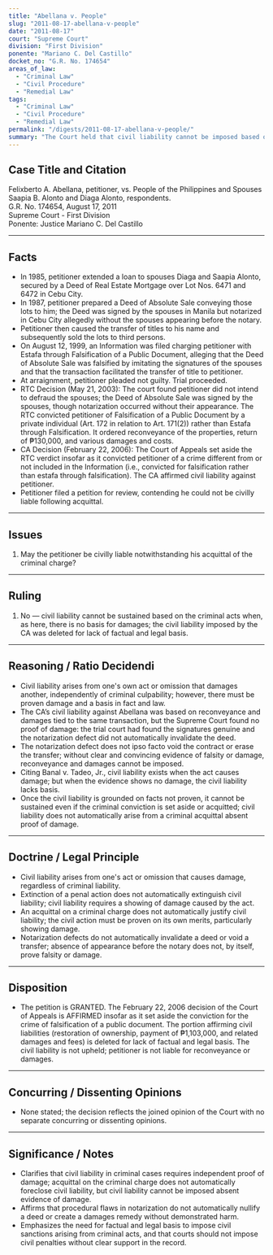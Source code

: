 ```yaml
---
title: "Abellana v. People"
slug: "2011-08-17-abellana-v-people"
date: "2011-08-17"
court: "Supreme Court"
division: "First Division"
ponente: "Mariano C. Del Castillo"
docket_no: "G.R. No. 174654"
areas_of_law:
  - "Criminal Law"
  - "Civil Procedure"
  - "Remedial Law"
tags:
  - "Criminal Law"
  - "Civil Procedure"
  - "Remedial Law"
permalink: "/digests/2011-08-17-abellana-v-people/"
summary: "The Court held that civil liability cannot be imposed based on the criminal act where the evidence shows no damage, striking down civil reconveyance and damages despite acquittal on the criminal charge."
---
```


## Case Title and Citation
Felixberto A. Abellana, petitioner, vs. People of the Philippines and Spouses Saapia B. Alonto and Diaga Alonto, respondents.  
G.R. No. 174654, August 17, 2011  
Supreme Court - First Division  
Ponente: Justice Mariano C. Del Castillo

---

## Facts
- In 1985, petitioner extended a loan to spouses Diaga and Saapia Alonto, secured by a Deed of Real Estate Mortgage over Lot Nos. 6471 and 6472 in Cebu City.
- In 1987, petitioner prepared a Deed of Absolute Sale conveying those lots to him; the Deed was signed by the spouses in Manila but notarized in Cebu City allegedly without the spouses appearing before the notary.
- Petitioner then caused the transfer of titles to his name and subsequently sold the lots to third persons.
- On August 12, 1999, an Information was filed charging petitioner with Estafa through Falsification of a Public Document, alleging that the Deed of Absolute Sale was falsified by imitating the signatures of the spouses and that the transaction facilitated the transfer of title to petitioner.
- At arraignment, petitioner pleaded not guilty. Trial proceeded.
- RTC Decision (May 21, 2003): The court found petitioner did not intend to defraud the spouses; the Deed of Absolute Sale was signed by the spouses, though notarization occurred without their appearance. The RTC convicted petitioner of Falsification of a Public Document by a private individual (Art. 172 in relation to Art. 171(2)) rather than Estafa through Falsification. It ordered reconveyance of the properties, return of ₱130,000, and various damages and costs.
- CA Decision (February 22, 2006): The Court of Appeals set aside the RTC verdict insofar as it convicted petitioner of a crime different from or not included in the Information (i.e., convicted for falsification rather than estafa through falsification). The CA affirmed civil liability against petitioner.
- Petitioner filed a petition for review, contending he could not be civilly liable following acquittal.

---

## Issues
1. May the petitioner be civilly liable notwithstanding his acquittal of the criminal charge?

---

## Ruling
1. No — civil liability cannot be sustained based on the criminal acts when, as here, there is no basis for damages; the civil liability imposed by the CA was deleted for lack of factual and legal basis.

---

## Reasoning / Ratio Decidendi
- Civil liability arises from one's own act or omission that damages another, independently of criminal culpability; however, there must be proven damage and a basis in fact and law.
- The CA’s civil liability against Abellana was based on reconveyance and damages tied to the same transaction, but the Supreme Court found no proof of damage: the trial court had found the signatures genuine and the notarization defect did not automatically invalidate the deed.
- The notarization defect does not ipso facto void the contract or erase the transfer; without clear and convincing evidence of falsity or damage, reconveyance and damages cannot be imposed.
- Citing Banal v. Tadeo, Jr., civil liability exists when the act causes damage; but when the evidence shows no damage, the civil liability lacks basis.
- Once the civil liability is grounded on facts not proven, it cannot be sustained even if the criminal conviction is set aside or acquitted; civil liability does not automatically arise from a criminal acquittal absent proof of damage.

---

## Doctrine / Legal Principle
- Civil liability arises from one's act or omission that causes damage, regardless of criminal liability.
- Extinction of a penal action does not automatically extinguish civil liability; civil liability requires a showing of damage caused by the act.
- An acquittal on a criminal charge does not automatically justify civil liability; the civil action must be proven on its own merits, particularly showing damage.
- Notarization defects do not automatically invalidate a deed or void a transfer; absence of appearance before the notary does not, by itself, prove falsity or damage.

---

## Disposition
- The petition is GRANTED. The February 22, 2006 decision of the Court of Appeals is AFFIRMED insofar as it set aside the conviction for the crime of falsification of a public document. The portion affirming civil liabilities (restoration of ownership, payment of ₱1,103,000, and related damages and fees) is deleted for lack of factual and legal basis. The civil liability is not upheld; petitioner is not liable for reconveyance or damages.

---

## Concurring / Dissenting Opinions
- None stated; the decision reflects the joined opinion of the Court with no separate concurring or dissenting opinions.

---

## Significance / Notes
- Clarifies that civil liability in criminal cases requires independent proof of damage; acquittal on the criminal charge does not automatically foreclose civil liability, but civil liability cannot be imposed absent evidence of damage.
- Affirms that procedural flaws in notarization do not automatically nullify a deed or create a damages remedy without demonstrated harm.
- Emphasizes the need for factual and legal basis to impose civil sanctions arising from criminal acts, and that courts should not impose civil penalties without clear support in the record.